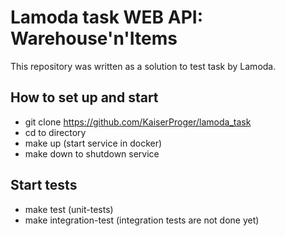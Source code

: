 # Lamoda task WEB API: Warehouse'n'Items
This repository was written as a solution to test task by Lamoda.
## How to set up and start
- git clone https://github.com/KaiserProger/lamoda_task
- cd to directory
- make up (start service in docker)
- make down to shutdown service
## Start tests
- make test (unit-tests)
- make integration-test (integration tests are not done yet)